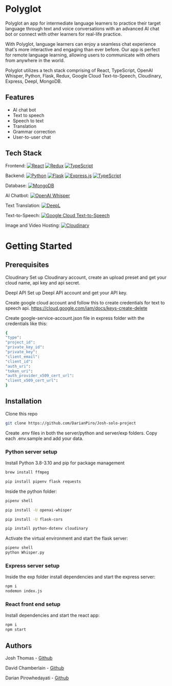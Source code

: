 # Polyglot

Polyglot an app for intermediate language learners to practice their target language through text and voice conversations with an advanced AI chat bot or connect with other learners for real-life practice. 

With Polyglot, language learners can enjoy a seamless chat experience that's more interactive and engaging than ever before. Our app is perfect for remote language learning, allowing users to communicate with others from anywhere in the world.

Polyglot utilizes a tech stack comprising of React, TypeScript, OpenAI Whisper, Python, Flask, Redux, Google Cloud Text-to-Speech, Cloudinary, Express, Deepl, MongoDB. 

## Features

- AI chat bot
- Text to speech
- Speech to text
- Translation
- Grammar correction
- User-to-user chat

## Tech Stack

Frontend: [![React](https://img.shields.io/badge/React-blue?logo=react&logoColor=white)](https://reactjs.org/) [![Redux](https://img.shields.io/badge/Redux-purple?logo=redux&logoColor=white)](https://redux.js.org/) [![TypeScript](https://img.shields.io/badge/TypeScript-blue?logo=typescript&logoColor=white)](https://www.typescriptlang.org/)

Backend: [![Python](https://img.shields.io/badge/Python-blue?logo=python&logoColor=white)](https://www.python.org/) [![Flask](https://img.shields.io/badge/Flask-black?logo=flask&logoColor=white)](https://flask.palletsprojects.com/en/2.1.x/) [![Express.js](https://img.shields.io/badge/Express.js-grey?logo=express&logoColor=white)](https://expressjs.com/) [![TypeScript](https://img.shields.io/badge/TypeScript-blue?logo=typescript&logoColor=white)](https://www.typescriptlang.org/)

Database: [![MongoDB](https://img.shields.io/badge/MongoDB-green?logo=mongodb&logoColor=white)](https://www.mongodb.com/)

AI Chatbot: [![OpenAI Whisper](https://img.shields.io/badge/OpenAI%20Whisper-white)](https://openai.com/whisper/)

Text Translation: [![DeepL](https://img.shields.io/badge/DeepL-blue?logo=deepl&logoColor=white)](https://www.deepl.com/translator)

Text-to-Speech: [![Google Cloud Text-to-Speech](https://img.shields.io/badge/Google%20Cloud%20Text--to--Speech-blue?logo=google-cloud&logoColor=white)](https://cloud.google.com/text-to-speech)

Image and Video Hosting: [![Cloudinary](https://img.shields.io/badge/Cloudinary-blueviolet?logo=cloudinary&logoColor=white)](https://cloudinary.com/)



# Getting Started

## Prerequisites
Cloudinary
Set up Cloudinary account, create an upload preset and get your cloud name, api key and api secret.

Deepl API
Set up Deepl API account and get your API key.

Create google cloud account and follow this to create credentials for text to speech api.
https://cloud.google.com/iam/docs/keys-create-delete

Create google-service-account.json file in express folder with the credentials like this:
```bash
{
"type":
"project_id":
"private_key_id":
"private_key":
"client_email":
"client_id":
"auth_uri":
"token_uri":
"auth_provider_x509_cert_url":
"client_x509_cert_url":
}
```

## Installation
Clone this repo

```bash
git clone https://github.com/DarianPiro/Josh-solo-project
```

Create .env files in both the server/python and server/exp folders.
Copy each .env.sample and add your data.

### Python server setup

Install Python 3.8-3.10 and pip for package management

```bash
brew install ffmpeg

pip install pipenv flask requests
```

Inside the python folder:

```bash
pipenv shell

pip install -U openai-whisper

pip install -U flask-cors

pip install python-dotenv cloudinary

```

Activate the virtual environment and start the flask server:

```bash
pipenv shell
python Whisper.py
```


### Express server setup

Inside the exp folder install dependencies and start the express server:
```bash
npm i
nodemon index.js
```

### React front end setup

Install dependencies and start the react app:
```bash
npm i
npm start
```



## Authors
Josh Thomas - [Github](https://github.com/josht28)

David Chamberlain - [Github](https://github.com/DRC222)

Darian Pirowhedayati - [Github](https://github.com/DarianPiro)


